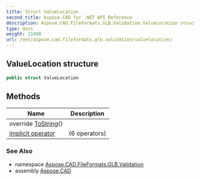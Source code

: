 ```yaml
---
title: Struct ValueLocation
second_title: Aspose.CAD for .NET API Reference
description: Aspose.CAD.FileFormats.GLB.Validation.ValueLocation struct. 
type: docs
weight: 11490
url: /net/aspose.cad.fileformats.glb.validation/valuelocation/
---
```

## ValueLocation structure

```csharp
public struct ValueLocation
```

## Methods

| Name | Description |
| --- | --- |
| override [ToString](../../aspose.cad.fileformats.glb.validation/valuelocation/tostring/)() |  |
| [implicit operator](../../aspose.cad.fileformats.glb.validation/valuelocation/op_implicit/#op_implicit) |  (6 operators) |

### See Also

* namespace [Aspose.CAD.FileFormats.GLB.Validation](../../aspose.cad.fileformats.glb.validation/)
* assembly [Aspose.CAD](../../)



